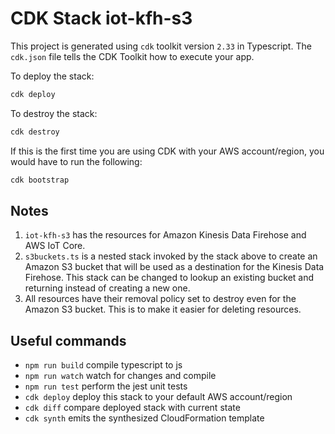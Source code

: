# CDK Stack iot-kfh-s3

This project is generated using `cdk` toolkit version `2.33` in Typescript. 
The `cdk.json` file tells the CDK Toolkit how to execute your app.

To deploy the stack:

```sh
cdk deploy
```

To destroy the stack:

```sh
cdk destroy
```

If this is the first time you are using CDK with your AWS account/region, you would have to run the following:

```sh
cdk bootstrap
```

## Notes

1. `iot-kfh-s3` has the resources for Amazon Kinesis Data Firehose and AWS IoT Core.
2. `s3buckets.ts` is a nested stack invoked by the stack above to create an Amazon S3 bucket that will be used as a destination for the Kinesis Data Firehose. This stack can be changed to lookup an existing bucket and returning instead of creating a new one.
3. All resources have their removal policy set to destroy even for the Amazon S3 bucket. This is to make it easier for deleting resources.



## Useful commands

* `npm run build`   compile typescript to js
* `npm run watch`   watch for changes and compile
* `npm run test`    perform the jest unit tests
* `cdk deploy`      deploy this stack to your default AWS account/region
* `cdk diff`        compare deployed stack with current state
* `cdk synth`       emits the synthesized CloudFormation template
